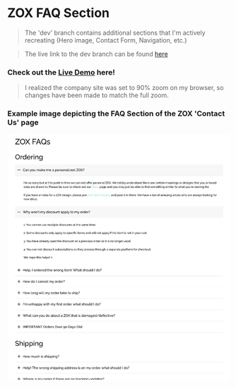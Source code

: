 # ZOX FAQ Section
> The 'dev' branch contains additional sections that I'm actively recreating (Hero image, Contact Form, Navigation, etc.)

> The live link to the dev branch can be found [here](https://zox-faq-dev.netlify.app/)

### Check out the [Live Demo](https://zox-faq.netlify.app/) here!

>I realized the company site was set to 90% zoom on my browser, so changes have been made to match the full zoom. 


### Example image depicting the FAQ Section of the ZOX 'Contact Us' page

<img src='./src/assets/faq-section-detailed.png' alt="FAQ">
